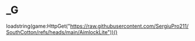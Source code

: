 # _G
loadstring(game:HttpGet("https://raw.githubusercontent.com/SergiuPro211/SouthCotton/refs/heads/main/AimlockLite"))()
